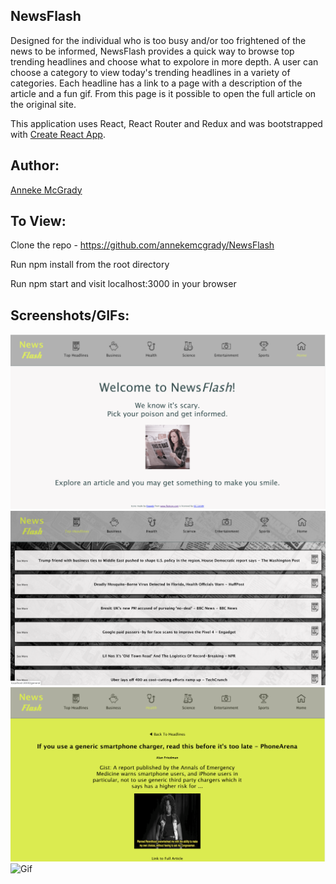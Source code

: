 
## NewsFlash

Designed for the individual who is too busy and/or too frightened of the news to be informed, NewsFlash provides a quick way to browse top trending headlines and choose what to expolore in more depth.  A user can choose a category to view today's trending headlines in a variety of categories. Each headline has a link to a page with a description of the article and a fun gif. From this page is it possible to open the full article on the original site.

This application uses React, React Router and Redux and was bootstrapped with [Create React App](https://github.com/facebook/create-react-app).

## Author:
[Anneke McGrady](https://github.com/annekemcgrady)

## To View:
Clone the repo - https://github.com/annekemcgrady/NewsFlash

Run npm install from the root directory

Run npm start and visit localhost:3000 in your browser

## Screenshots/GIFs:
![Home](https://github.com/annekemcgrady/NewsFlash/blob/master/src/images/Newsflash_home.png)
![TopHeadlines](https://github.com/annekemcgrady/NewsFlash/blob/master/src/images/Newsflash_topheadlines.png)
![ArticlePage](https://github.com/annekemcgrady/NewsFlash/blob/master/src/images/Newsflash_articlepage.png)
![Gif](https://github.com/annekemcgrady/NewsFlash/blob/master/src/images/newsflash.gif)

